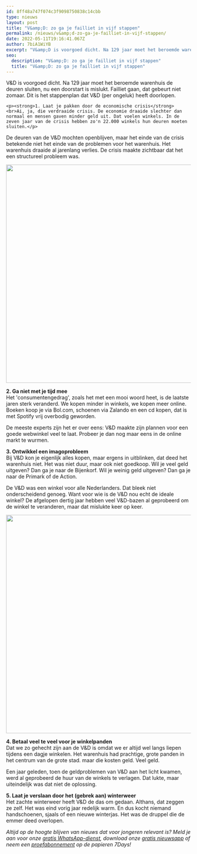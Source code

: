 ```yaml
---
id: 8ff48a747f074c3f9098750838c14cbb
type: nieuws
layout: post
title: "V&amp;D: zo ga je failliet in vijf stappen"
permalink: /nieuws/v&amp;d-zo-ga-je-failliet-in-vijf-stappen/
date: 2022-05-11T19:16:41.067Z
author: 7biA1WiYB
excerpt: "V&amp;D is voorgoed dicht. Na 129 jaar moet het beroemde warenhuis de deuren sluiten, nu een doorstart is mislukt. Failliet gaan, dat gebeurt niet zomaar. Dit is het stappenplan dat V&amp;D (per ongeluk) heeft doorlopen.  "
seo:
  description: "V&amp;D: zo ga je failliet in vijf stappen"
  title: "V&amp;D: zo ga je failliet in vijf stappen"
---
```

V&amp;D is voorgoed dicht. Na 129 jaar moet het beroemde warenhuis de deuren sluiten, nu een doorstart is mislukt. Failliet gaan, dat gebeurt niet zomaar. Dit is het stappenplan dat V&amp;D (per ongeluk) heeft doorlopen.  

    <p><strong>1. Laat je pakken door de economische crisis</strong><br>Ai, ja, die verdraaide crisis. De economie draaide slechter dan normaal en mensen gaven minder geld uit. Dat voelen winkels. In de zeven jaar van de crisis hebben zo'n 22.000 winkels hun deuren moeten sluiten.</p>
<p>De deuren van de V&amp;D mochten openblijven, maar het einde van de crisis betekende niet het einde van de problemen voor het warenhuis. Het warenhuis draaide al jarenlang verlies. De crisis maakte zichtbaar dat het een structureel probleem was.</p>
<p><div class="media media-element-container media-default"><div id="file-16150" class="file file-image file-image-jpeg">

        
  
  <div class="content">
    <img title="Beeld: ANP" height="594" width="1326" style="font-size: 13.008px; line-height: 20.0063px;" class="media-element file-default" src="https://7dagen.netlify.app/sites/default/files/vd2.jpg" alt="">  </div>

  
</div>
</div>
<p><strong>2. Ga niet met je tijd mee</strong><br>Het 'consumentengedrag', zoals het met een mooi woord heet, is de laatste jaren sterk veranderd. We kopen minder in winkels, we kopen meer online. Boeken koop je via Bol.com, schoenen via Zalando en een cd kopen, dat is met Spotify vrij overbodig geworden.</p>
<p>De meeste experts zijn het er over eens: V&amp;D maakte zijn plannen voor een goede webwinkel veel te laat. Probeer je dan nog maar eens in de online markt te wurmen.</p>
<p><strong>3. Ontwikkel een imagoprobleem</strong><br>Bij V&amp;D kon je eigenlijk alles kopen, maar ergens in uitblinken, dat deed het warenhuis niet. Het was niet duur, maar ook niet goedkoop. Wil je veel geld uitgeven? Dan ga je naar de Bijenkorf. Wil je weinig geld uitgeven? Dan ga je naar de Primark of de Action. </p>
<p>De V&amp;D was een winkel voor alle Nederlanders. Dat bleek niet onderscheidend genoeg. Want voor wie is de V&amp;D nou echt de ideale winkel? De afgelopen dertig jaar hebben veel V&amp;D-bazen al geprobeerd om de winkel te veranderen, maar dat mislukte keer op keer.</p>
<p><div class="media media-element-container media-default"><div id="file-16151" class="file file-image file-image-jpeg">

        
  
  <div class="content">
    <img title="Beeld: ANP" height="594" width="1328" class="media-element file-default" src="https://7dagen.netlify.app/sites/default/files/vd3.jpg" alt="">  </div>

  
</div>
</div>
<p><strong>4. Betaal veel te veel voor je winkelpanden</strong><br>Dat we zo gehecht zijn aan de V&amp;D is omdat we er altijd wel langs liepen tijdens een dagje winkelen. Het warenhuis had prachtige, grote panden in het centrum van de grote stad. maar die kosten geld. Veel geld. </p>
<p>Een jaar geleden, toen de geldproblemen van V&amp;D aan het licht kwamen, werd al geprobeerd de huur van de winkels te verlagen. Dat lukte, maar uiteindelijk was dat niet de oplossing.</p>
<p><strong>5. Laat je verslaan door het (gebrek aan) winterweer</strong><br>Het zachte winterweer heeft V&amp;D de das om gedaan. Althans, dat zeggen ze zelf. Het was eind vorig jaar redelijk warm. En dus kocht niemand handschoenen, sjaals of een nieuwe winterjas. Het was de druppel die de emmer deed overlopen.</p>
<p><em>Altijd op de hoogte blijven van nieuws dat voor jongeren relevant is? Meld je aan voor onze <a href="https://7dagen.netlify.app/whatsapp">gratis WhatsApp-dienst</a>, download onze <a href="https://7dagen.netlify.app/app">gratis nieuwsapp</a> of neem een <a href="https://7dagen.netlify.app/abonnement">proefabonnement</a> op de papieren 7Days!</em></p>  
